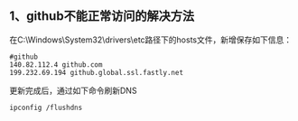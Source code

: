 ## 1、github不能正常访问的解决方法

在C:\Windows\System32\drivers\etc路径下的hosts文件，新增保存如下信息：

```
#github
140.82.112.4 github.com
199.232.69.194 github.global.ssl.fastly.net
```

更新完成后，通过如下命令刷新DNS

```
ipconfig /flushdns
```

